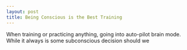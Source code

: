 ```yaml
---
layout: post
title: Being Conscious is the Best Training
---
```


When training or practicing anything, going into auto-pilot brain mode. While it always is some subconscious decision should we

